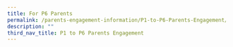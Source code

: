 ```yaml
---
title: For P6 Parents
permalink: /parents-engagement-information/P1-to-P6-Parents-Engagement/P6
description: ""
third_nav_title: P1 to P6 Parents Engagement
---
```


